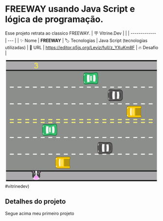 # FREEWAY usando Java Script e lógica de programação.
Esse projeto retrata ao classico FREEWAY.
| :placard: Vitrine.Dev |     |
| -------------  | --- |
| :sparkles: Nome        | **FREEWAY**
| :label: Tecnologias | Java Script (tecnologias utilizadas)
| :rocket: URL         | https://editor.p5js.org/Leviz/full/z_YXuKm8F
| :fire: Desafio     |

<!-- Inserir imagem com a #vitrinedev ao final do link -->
![](https://raw.githubusercontent.com/Levisaoo/Freeway-usando-l-gica-de-progama-o./main/Screenshot_3.png)#vitrinedev)

## Detalhes do projeto

Segue acima meu primeiro projeto
